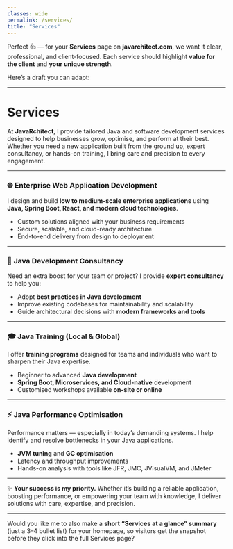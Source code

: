 ```yaml
---
classes: wide
permalink: /services/
title: "Services"
---
```

Perfect 👍 — for your **Services** page on **javarchitect.com**, we want it clear, professional, and client-focused. Each service should highlight **value for the client** and **your unique strength**.

Here’s a draft you can adapt:

---

# **Services**

At **JavaRchitect**, I provide tailored Java and software development services designed to help businesses grow, optimise, and perform at their best. Whether you need a new application built from the ground up, expert consultancy, or hands-on training, I bring care and precision to every engagement.

---

### 🌐 **Enterprise Web Application Development**

I design and build **low to medium-scale enterprise applications** using **Java, Spring Boot, React, and modern cloud technologies**.

* Custom solutions aligned with your business requirements
* Secure, scalable, and cloud-ready architecture
* End-to-end delivery from design to deployment

---

### 💼 **Java Development Consultancy**

Need an extra boost for your team or project? I provide **expert consultancy** to help you:

* Adopt **best practices in Java development**
* Improve existing codebases for maintainability and scalability
* Guide architectural decisions with **modern frameworks and tools**

---

### 🎓 **Java Training (Local & Global)**

I offer **training programs** designed for teams and individuals who want to sharpen their Java expertise.

* Beginner to advanced **Java development**
* **Spring Boot, Microservices, and Cloud-native** development
* Customised workshops available **on-site or online**

---

### ⚡ **Java Performance Optimisation**

Performance matters — especially in today’s demanding systems. I help identify and resolve bottlenecks in your Java applications.

* **JVM tuning** and **GC optimisation**
* Latency and throughput improvements
* Hands-on analysis with tools like JFR, JMC, JVisualVM, and JMeter

---

✨ **Your success is my priority.** Whether it’s building a reliable application, boosting performance, or empowering your team with knowledge, I deliver solutions with care, expertise, and precision.

---

Would you like me to also make a **short “Services at a glance” summary** (just a 3–4 bullet list) for your homepage, so visitors get the snapshot before they click into the full Services page?


